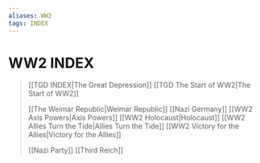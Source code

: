 ```yaml
---
aliases: WW2
tags: INDEX
---
```

# WW2 INDEX
>[[TGD INDEX|The Great Depression]]
>[[TGD The Start of WW2|The Start of WW2]]
>
>[[The Weimar Republic|Weimar Republic]]
>[[Nazi Germany]]
>[[WW2 Axis Powers|Axis Powers]]
>[[WW2 Holocaust|Holocaust]]
>[[WW2 Allies Turn the Tide|Allies Turn the Tide]]
>[[WW2 Victory for the Allies|Victory for the Allies]]
>
>[[Nazi Party]]
>[[Third Reich]]